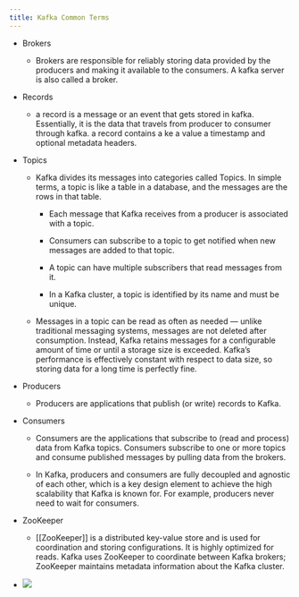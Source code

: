 ```yaml
---
title: Kafka Common Terms
---
```


- Brokers
	 - Brokers are responsible for reliably storing data provided by the producers and making it available to the consumers. A kafka server is also called a broker. 

- Records
	 - a record is a message or an event that gets stored in kafka. Essentially, it is the data that travels from producer to consumer through kafka. a record contains a ke a value a timestamp and optional metadata headers. 

- Topics
	 - Kafka divides its messages into categories called Topics. In simple terms, a topic is like a table in a database, and the messages are the rows in that table.
		 - Each message that Kafka receives from a producer is associated with a topic.

		 - Consumers can subscribe to a topic to get notified when new messages are added to that topic.

		 - A topic can have multiple subscribers that read messages from it.

		 - In a Kafka cluster, a topic is identified by its name and must be unique.

	 - Messages in a topic can be read as often as needed — unlike traditional messaging systems, messages are not deleted after consumption. Instead, Kafka retains messages for a configurable amount of time or until a storage size is exceeded. Kafka’s performance is effectively constant with respect to data size, so storing data for a long time is perfectly fine.

- Producers
	 - Producers are applications that publish (or write) records to Kafka.

- Consumers 
	 - Consumers are the applications that subscribe to (read and process) data from Kafka topics. Consumers subscribe to one or more topics and consume published messages by pulling data from the brokers.

	 - In Kafka, producers and consumers are fully decoupled and agnostic of each other, which is a key design element to achieve the high scalability that Kafka is known for. For example, producers never need to wait for consumers.

- ZooKeeper
	 - [[ZooKeeper]] is a distributed key-value store and is used for coordination and storing configurations. It is highly optimized for reads. Kafka uses ZooKeeper to coordinate between Kafka brokers; ZooKeeper maintains metadata information about the Kafka cluster.

- ![](https://firebasestorage.googleapis.com/v0/b/firescript-577a2.appspot.com/o/imgs%2Fapp%2Fsoftware-architecture%2FWMiqdj8S0L.png?alt=media&token=68ed2621-1a3a-403f-b8de-faabf8d7ea5c)

